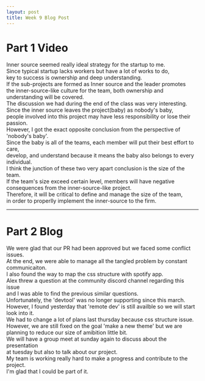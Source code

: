 ```yaml
---
layout: post
title: Week 9 Blog Post
---
```


# Part 1 Video

Inner source seemed really ideal strategy for the startup to me.  
Since typical startup lacks workers but have a lot of works to do,  
key to success is ownership and deep understanding.  
If the sub-projects are formed as Inner source and the leader promotes  
the inner-source-like culture for the team, both ownership and understanding will be covered.  
The discussion we had during the end of the class was very interesting.  
Since the inner source leaves the project(baby) as nobody's baby,  
people involved into this project may have less responsibility or lose their passion.  
However, I got the exact opposite conclusion from the perspective of 'nobody's baby'.  
Since the baby is all of the teams, each member will put their best effort to care,  
develop, and understand because it means the baby also belongs to every individual.  
I think the junction of these two very apart conclusion is the size of the team.  
If the team's size exceed certain level, members will have negative consequences from the inner-source-like project.  
Therefore, it will be critical to define and manage the size of the team,  
in order to properlly implement the inner-source to the firm.

<hr>

# Part 2 Blog

We were glad that our PR had been approved but we faced some conflict issues.  
At the end, we were able to manage all the tangled problem by constant communicaiton.  
I also found the way to map the css structure with spotify app.  
Alex threw a question at the community discord channel regarding this issue  
and I was able to find the previous similar questions.  
Unfortunately, the 'devtool' was no longer supporting since this march.  
However, I found yesterday that 'remote dev' is still availble so we will start look into it.  
We had to change a lot of plans last thursday because css structure issue.  
However, we are still fixed on the goal 'make a new theme' but we are  
planning to reduce our size of amibition little bit.  
We will have a group meet at sunday again to discuss about the presentation  
at tuesday but also to talk about our project.  
My team is working really hard to make a progress and contribute to the project.  
I'm glad that I could be part of it.
